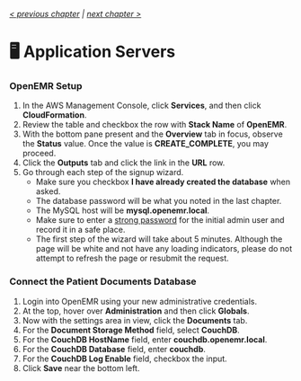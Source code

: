 _[< previous chapter](01-Getting-Started.md) | [next chapter >](03-Secure-Domain-Setup.md)_

# 🖥 Application Servers

### OpenEMR Setup

1. In the AWS Management Console, click **Services**, and then click **CloudFormation**.
2. Review the table and checkbox the row with **Stack Name** of **OpenEMR**.
3. With the bottom pane present and the **Overview** tab in focus, observe the **Status** value. Once the value is **CREATE_COMPLETE**, you may proceed.
4. Click the **Outputs** tab and click the link in the **URL** row.
5. Go through each step of the signup wizard.
   * Make sure you checkbox **I have already created the database** when asked.
   * The database password will be what you noted in the last chapter.
   * The MySQL host will be **mysql.openemr.local**.
   * Make sure to enter a [strong password](https://www.random.org/passwords/?num=1&len=16&format=html&rnd=new) for the initial admin user and record it in a safe place.
   * The first step of the wizard will take about 5 minutes. Although the page will be white and not have any loading indicators, please do not attempt to refresh the page or resubmit the request.

### Connect the Patient Documents Database

1. Login into OpenEMR using your new administrative credentials.
2. At the top, hover over **Administration** and then click **Globals**.
3. Now with the settings area in view, click the **Documents** tab.
4. For the **Document Storage Method** field, select **CouchDB**.
5. For the **CouchDB HostName** field, enter **couchdb.openemr.local**.
6. For the **CouchDB Database** field, enter **couchdb**.
7. For the **CouchDB Log Enable** field, checkbox the input.
8. Click **Save** near the bottom left.
